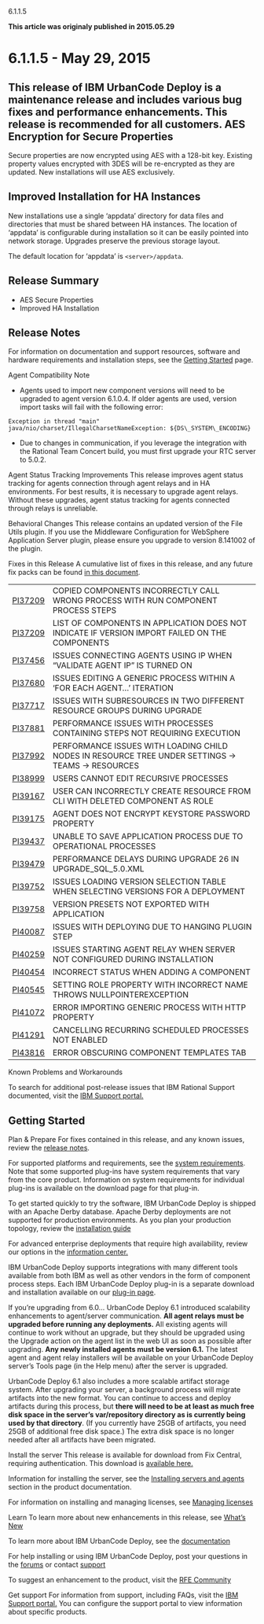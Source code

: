 





6.1.1.5

**This article was originaly published in 2015.05.29**


6.1.1.5 - May 29, 2015
======================





This release of IBM UrbanCode Deploy is a maintenance release and includes various bug fixes and performance enhancements. This release is recommended for all customers.
AES Encryption for Secure Properties
------------------------------------



Secure properties are now encrypted using AES with a 128-bit key. Existing property values encrypted with 3DES will be re-encrypted as they are updated. New installations will use AES exclusively.



Improved Installation for HA Instances
--------------------------------------



New installations use a single ‘appdata’ directory for data files and directories that must be shared between HA instances. The location of ‘appdata’ is configurable during installation so it can be easily pointed into network storage. Upgrades preserve the previous storage layout.




The default location for ‘appdata’ is `<server>/appdata`.



Release Summary
---------------

  
* AES Secure Properties
* Improved HA Installation

Release Notes
-------------

  

For information on documentation and support resources, software and hardware requirements and installation steps, see the [Getting Started](../getting-started) page.





Agent Compatibility Note
* Agents used to import new component versions will need to be upgraded to agent version 6.1.0.4. If older agents are used, version import tasks will fail with the following error:

```
Exception in thread "main" java/nio/charset/IllegalCharsetNameException: ${DS\_SYSTEM\_ENCODING}
```
* Due to changes in communication, if you leverage the integration with the Rational Team Concert build, you must first upgrade your RTC server to 5.0.2.





Agent Status Tracking Improvements
This release improves agent status tracking for agents connection through agent relays and in HA environments. For best results, it is necessary to upgrade agent relays. Without these upgrades, agent status tracking for agents connected through relays is unreliable.





Behavioral Changes
This release contains an updated version of the File Utils plugin. If you use the Middleware Configuration for WebSphere Application Server plugin, please ensure you upgrade to version 8.141002 of the plugin.





Fixes in this Release
A cumulative list of fixes in this release, and any future fix packs can be found [in this document](http://www-01.ibm.com/support/docview.wss?uid=swg27038759).




|  |  |
| --- | --- |
| [PI37209](http://www.ibm.com/support/docview.wss?uid=swg1PI37209) | COPIED COMPONENTS INCORRECTLY CALL WRONG PROCESS WITH RUN COMPONENT PROCESS STEPS |
| [PI37209](http://www.ibm.com/support/docview.wss?uid=swg1PI37209) | LIST OF COMPONENTS IN APPLICATION DOES NOT INDICATE IF VERSION IMPORT FAILED ON THE COMPONENTS |
| [PI37456](http://www.ibm.com/support/docview.wss?uid=swg1PI37456) | ISSUES CONNECTING AGENTS USING IP WHEN “VALIDATE AGENT IP” IS TURNED ON |
| [PI37680](http://www.ibm.com/support/docview.wss?uid=swg1PI37680) | ISSUES EDITING A GENERIC PROCESS WITHIN A ‘FOR EACH AGENT…’ ITERATION |
| [PI37717](http://www.ibm.com/support/docview.wss?uid=swg1PI37717) | ISSUES WITH SUBRESOURCES IN TWO DIFFERENT RESOURCE GROUPS DURING UPGRADE |
| [PI37881](http://www.ibm.com/support/docview.wss?uid=swg1PI37881) | PERFORMANCE ISSUES WITH PROCESSES CONTAINING STEPS NOT REQUIRING EXECUTION |
| [PI37992](http://www.ibm.com/support/docview.wss?uid=swg1PI37992) | PERFORMANCE ISSUES WITH LOADING CHILD NODES IN RESOURCE TREE UNDER SETTINGS -> TEAMS -> RESOURCES |
| [PI38999](http://www.ibm.com/support/docview.wss?uid=swg1PI38999) | USERS CANNOT EDIT RECURSIVE PROCESSES |
| [PI39167](http://www.ibm.com/support/docview.wss?uid=swg1PI39167) | USER CAN INCORRECTLY CREATE RESOURCE FROM CLI WITH DELETED COMPONENT AS ROLE |
| [PI39175](http://www.ibm.com/support/docview.wss?uid=swg1PI39175) | AGENT DOES NOT ENCRYPT KEYSTORE PASSWORD PROPERTY |
| [PI39437](http://www.ibm.com/support/docview.wss?uid=swg1PI39437) | UNABLE TO SAVE APPLICATION PROCESS DUE TO OPERATIONAL PROCESSES |
| [PI39479](http://www.ibm.com/support/docview.wss?uid=swg1PI39479) | PERFORMANCE DELAYS DURING UPGRADE 26 IN UPGRADE\_SQL\_5.0.XML |
| [PI39752](http://www.ibm.com/support/docview.wss?uid=swg1PI39752) | ISSUES LOADING VERSION SELECTION TABLE WHEN SELECTING VERSIONS FOR A DEPLOYMENT |
| [PI39758](http://www.ibm.com/support/docview.wss?uid=swg1PI39758) | VERSION PRESETS NOT EXPORTED WITH APPLICATION |
| [PI40087](http://www.ibm.com/support/docview.wss?uid=swg1PI40087) | ISSUES WITH DEPLOYING DUE TO HANGING PLUGIN STEP |
| [PI40259](http://www.ibm.com/support/docview.wss?uid=swg1PI40259) | ISSUES STARTING AGENT RELAY WHEN SERVER NOT CONFIGURED DURING INSTALLATION |
| [PI40454](http://www.ibm.com/support/docview.wss?uid=swg1PI40454) | INCORRECT STATUS WHEN ADDING A COMPONENT |
| [PI40545](http://www.ibm.com/support/docview.wss?uid=swg1PI40545) | SETTING ROLE PROPERTY WITH INCORRECT NAME THROWS NULLPOINTEREXCEPTION |
| [PI41072](http://www.ibm.com/support/docview.wss?uid=swg1PI41072) | ERROR IMPORTING GENERIC PROCESS WITH HTTP PROPERTY |
| [PI41291](http://www.ibm.com/support/docview.wss?uid=swg1PI41291) | CANCELLING RECURRING SCHEDULED PROCESSES NOT ENABLED |
| [PI43816](http://www.ibm.com/support/docview.wss?uid=swg1PI43816) | ERROR OBSCURING COMPONENT TEMPLATES TAB |





Known Problems and Workarounds

To search for additional post-release issues that IBM Rational Support documented, visit the [IBM Support portal.](https://www-947.ibm.com/support/entry/myportal/support?brandind=Rational)

Getting Started
---------------

  

Plan & Prepare
For fixes contained in this release, and any known issues, review the [release notes](../release-notes).


For supported platforms and requirements, see the [system requirements](http://www-01.ibm.com/support/docview.wss?uid=swg27038801). Note that some supported plug-ins have system requirements that vary from the core product. Information on system requirements for individual plug-ins is available on the download page for that plug-in.


To get started quickly to try the software, IBM UrbanCode Deploy is shipped with an Apache Derby database. Apache Derby deployments are not supported for production environments. As you plan your production topology, review the [installation guide](https://www.ibm.com/docs/en/urbancode-deploy/7.2.3?topic=installing)


For advanced enterprise deployments that require high availability, review our options in the [information center.](http://www-01.ibm.com/support/knowledgecenter/SS4GSP_6.1.1)


IBM UrbanCode Deploy supports integrations with many different tools available from both IBM as well as other vendors in the form of component process steps. Each IBM UrbanCode Deploy plug-in is a separate download and installation available on our [plug-in page](https://urbancode.github.io/IBM-UCx-PLUGIN-DOCS/UCD).





If you’re upgrading from 6.0…
UrbanCode Deploy 6.1 introduced scalability enhancements to agent/server communication. **All agent relays must be upgraded before running any deployments.** All existing agents will continue to work without an upgrade, but they should be upgraded using the Upgrade action on the agent list in the web UI as soon as possible after upgrading. **Any newly installed agents must be version 6.1.** The latest agent and agent relay installers will be available on your UrbanCode Deploy server’s Tools page (in the Help menu) after the server is upgraded.


UrbanCode Deploy 6.1 also includes a more scalable artifact storage system. After upgrading your server, a background process will migrate artifacts into the new format. You can continue to access and deploy artifacts during this process, but **there will need to be at least as much free disk space in the server’s var/repository directory as is currently being used by that directory**. (If you currently have 25GB of artifacts, you need 25GB of additional free disk space.) The extra disk space is no longer needed after all artifacts have been migrated.




Install the server
This release is available for download from Fix Central, requiring authentication. This download is [available here.](http://www.ibm.com/support/fixcentral/swg/quickorder?parent=ibm~Rational&product=ibm/Rational/IBM+UrbanCode+Deploy&release=6.1.1.0&platform=All&function=all&source=fc)


Information for installing the server, see the [Installing servers and agents](https://www.ibm.com/docs/en/urbancode-deploy/7.2.3?topic=installing) section in the product documentation.


For information on installing and managing licenses, see [Managing licenses](http://www-01.ibm.com/support/knowledgecenter/SS4GSP_6.1.1/com.ibm.udeploy.install.doc/topics/licenseManage.html)



Learn
To learn more about new enhancements in this release, see [What’s New](..) 


To learn more about IBM UrbanCode Deploy, see the  [documentation](http://www-01.ibm.com/support/knowledgecenter/SS4GSP_6.1.1)


For help installing or using IBM UrbanCode Deploy, post your questions in the [forums](https://developer.ibm.com/answers?community=urbancode) or contact  [support](http://www-947.ibm.com/support/entry/portal/support?brandind=Rational)


To suggest an enhancement to the product, visit the [RFE Community](http://www.ibm.com/developerworks/rfe/execute?use_case=submitRfe)





Get support
For information from support, including FAQs, visit the [IBM Support portal.](http://www-947.ibm.com/support/entry/portal/support?brandind=Rational) You can configure the support portal to view information about specific products.








